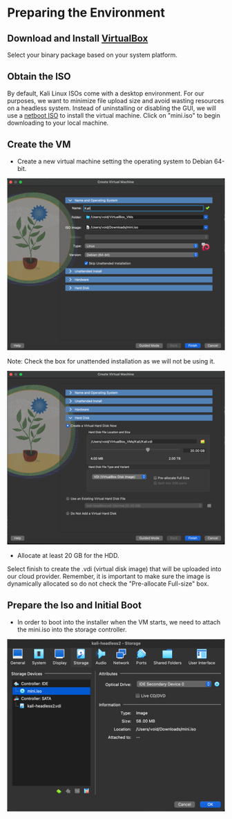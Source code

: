# Preparing the Environment

## Download and Install [VirtualBox](https://www.virtualbox.org/wiki/Downloads)

Select your binary package based on your system platform.

## Obtain the ISO

By default, Kali Linux ISOs come with a desktop environment. For our purposes, we want to minimize file upload size and avoid wasting resources on a headless system. Instead of uninstalling or disabling the GUI, we will use a [netboot ISO](https://http.kali.org/kali/dists/kali-rolling/main/installer-amd64/current/images/netboot/) to install the virtual machine. Click on "mini.iso" to begin downloading to your local machine.

## Create the VM

* Create a new virtual machine setting the operating system to Debian 64-bit. 

![Operating System](/Images/OS_setup.png)

Note: Check the box for unattended installation as we will not be using it.

![Disk Allocation](/Images/Disk_allocation.png)

* Allocate at least 20 GB for the HDD.

Select finish to create the .vdi (virtual disk image) that will be uploaded into our cloud provider. Remember, it is important to make sure the image is dynamically allocated so do not check the "Pre-allocate Full-size" box. 

## Prepare the Iso and Initial Boot

* In order to boot into the installer when the VM starts, we need to attach the mini.iso into the storage controller.

![ISO Mount](/Images/iso-mount.png)
